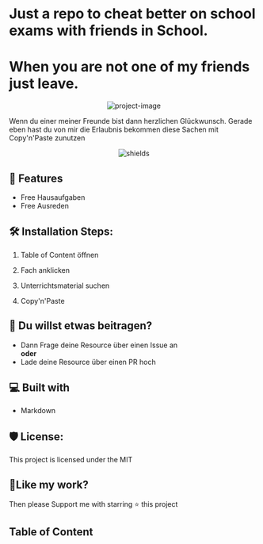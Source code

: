 # Just a repo to cheat better on school exams with friends in School.

# When you are not one of my friends just leave.

<p align="center"><img src="https://socialify.git.ci/CEOXeon/School-Cheater/image?name=1&amp;owner=1&amp;pattern=Solid&amp;stargazers=1&amp;theme=Dark" alt="project-image"></p>

<p id="description">Wenn du einer meiner Freunde bist dann herzlichen Glückwunsch. Gerade eben hast du von mir die Erlaubnis bekommen diese Sachen mit Copy'n'Paste zunutzen</p>

<p align="center"><img src="https://img.shields.io/github/license/CEOXeon/School-Cheater?color=red" alt="shields"></p>

  
  
<h2>🧐 Features</h2>

*   Free Hausaufgaben
*   Free Ausreden

## 🛠️ Installation Steps:

1. Table of Content öffnen

2. Fach anklicken

3. Unterrichtsmaterial suchen

4. Copy'n'Paste

## 🍰 Du willst etwas beitragen?
* Dann Frage deine Resource über einen Issue an<br/>
**oder** <br/>
* Lade deine Resource über einen PR hoch
  
  
## 💻 Built with


*   Markdown

## 🛡️ License:

This project is licensed under the MIT

## 💖Like my work?

Then please Support me with starring ⭐ this project


## Table of Content

